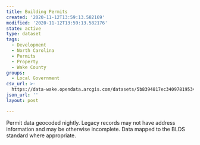 ```yaml
---
title: Building Permits
created: '2020-11-12T13:59:13.582169'
modified: '2020-11-12T13:59:13.582176'
state: active
type: dataset
tags:
  - Development
  - North Carolina
  - Permits
  - Property
  - Wake County
groups:
  - Local Government
csv_url: >-
  https://data-wake.opendata.arcgis.com/datasets/5b8394817ec34097819534e67ccd4d8b_0.csv?outSR=%7B%22latestWkid%22%3A2264%2C%22wkid%22%3A102719%7D
json_url: ''
layout: post

---
```

Permit data geocoded nightly. Legacy records may not have address information and may be otherwise incomplete. Data mapped to the BLDS standard where appropriate.
